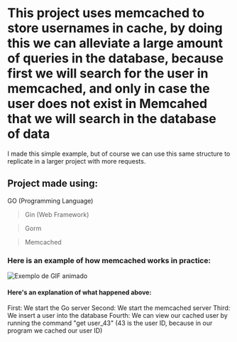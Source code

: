 # This project uses memcached to store usernames in cache, by doing this we can alleviate a large amount of queries in the database, because first we will search for the user in memcached, and only in case the user does not exist in Memcahed that we will search in the database of data
I made this simple example, but of course we can use this same structure to replicate in a larger project with more requests.

## Project made using:
GO (Programming Language)

> Gin (Web Framework)

> Gorm

> Memcached

### Here is an example of how memcached works in practice:

![Exemplo de GIF animado](example.gif)


#### Here's an explanation of what happened above:
First: We start the Go server
Second: We start the memcached server
Third: We insert a user into the database
Fourth: We can view our cached user by running the command "get user_43" (43 is the user ID, because in our program we cached our user ID)



